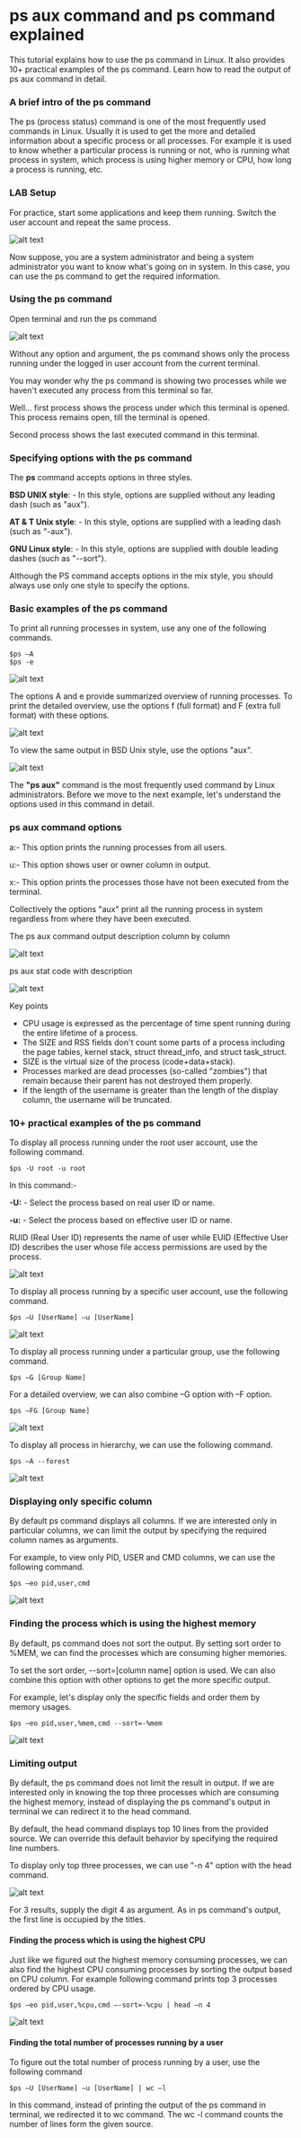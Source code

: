 # ps aux command and ps command explained

This tutorial explains how to use the ps command in Linux. It also provides 10+ practical examples of the ps command. Learn how to read the output of ps aux command in detail.

### A brief intro of the ps command
The ps (process status) command is one of the most frequently used commands in Linux. Usually it is used to get the more and detailed information about a specific process or all processes. For example it is used to know whether a particular process is running or not, who is running what process in system, which process is using higher memory or CPU, how long a process is running, etc.

### LAB Setup
For practice, start some applications and keep them running. Switch the user account and repeat the same process.

![alt text](image.png)

Now suppose, you are a system administrator and being a system administrator you want to know what's going on in system. In this case, you can use the ps command to get the required information.

### Using the ps command
Open terminal and run the ps command

![alt text](image-1.png)

Without any option and argument, the ps command shows only the process running under the logged in user account from the current terminal.

You may wonder why the ps command is showing two processes while we haven't executed any process from this terminal so far.

Well… first process shows the process under which this terminal is opened. This process remains open, till the terminal is opened.

Second process shows the last executed command in this terminal.

### Specifying options with the ps command
The **ps** command accepts options in three styles.

**BSD UNIX style**: - In this style, options are supplied without any leading dash (such as "aux").

**AT & T Unix style**: - In this style, options are supplied with a leading dash (such as "-aux").

**GNU Linux style**: - In this style, options are supplied with double leading dashes (such as "--sort").

Although the PS command accepts options in the mix style, you should always use only one style to specify the options.

### Basic examples of the ps command

To print all running processes in system, use any one of the following commands.
```
$ps –A
$ps -e
```

![alt text](image-2.png)

The options A and e provide summarized overview of running processes. To print the detailed overview, use the options f (full format) and F (extra full format) with these options.

![alt text](image-3.png)

To view the same output in BSD Unix style, use the options "aux".

![alt text](image-4.png)

The **"ps aux"** command is the most frequently used command by Linux administrators. Before we move to the next example, let's understand the options used in this command in detail.

### ps aux command options
a:- This option prints the running processes from all users.

u:- This option shows user or owner column in output.

x:- This option prints the processes those have not been executed from the terminal.

Collectively the options "aux" print all the running process in system regardless from where they have been executed.

The ps aux command output description column by column

![alt text](image-5.png)

ps aux stat code with description

![alt text](image-6.png)

Key points 

* CPU usage is expressed as the percentage of time spent running during the entire lifetime of a process.
* The SIZE and RSS fields don't count some parts of a process including the page tables, kernel stack, struct thread_info, and struct task_struct.
* SIZE is the virtual size of the process (code+data+stack).
* Processes marked <defunct> are dead processes (so-called "zombies") that remain because their parent has not destroyed them properly.
* If the length of the username is greater than the length of the display column, the username will be truncated.

### 10+ practical examples of the ps command

To display all process running under the root user account, use the following command.
```
$ps -U root -u root
```
In this command:-

**-U:** - Select the process based on real user ID or name.

**-u:** - Select the process based on effective user ID or name.

RUID (Real User ID) represents the name of user while EUID (Effective User ID) describes the user whose file access permissions are used by the process.

![alt text](image-7.png)

To display all process running by a specific user account, use the following command.

```
$ps –U [UserName] –u [UserName]
```

![alt text](image-8.png)

To display all process running under a particular group, use the following command.
```
$ps –G [Group Name]
```
For a detailed overview, we can also combine –G option with –F option.
```
$ps –FG [Group Name]
```

![alt text](image-9.png)

To display all process in hierarchy, we can use the following command.
```
$ps –A --forest
```

![alt text](image-10.png)

### Displaying only specific column

By default ps command displays all columns. If we are interested only in particular columns, we can limit the output by specifying the required column names as arguments.

For example, to view only PID, USER and CMD columns, we can use the following command.

```
$ps –eo pid,user,cmd
```

![alt text](image-11.png)

### Finding the process which is using the highest memory

By default, ps command does not sort the output. By setting sort order to %MEM, we can find the processes which are consuming higher memories.

To set the sort order, --sort=[column name] option is used. We can also combine this option with other options to get the more specific output.

For example, let's display only the specific fields and order them by memory usages.
```
$ps –eo pid,user,%mem,cmd --sort=-%mem
```

![alt text](image-12.png)

### Limiting output

By default, the ps command does not limit the result in output. If we are interested only in knowing the top three processes which are consuming the highest memory, instead of displaying the ps command's output in terminal we can redirect it to the head command.

By default, the head command displays top 10 lines from the provided source. We can override this default behavior by specifying the required line numbers.

To display only top three processes, we can use "-n 4" option with the head command.

![alt text](image-13.png)

For 3 results, supply the digit 4 as argument. As in ps command's output, the first line is occupied by the titles.

#### Finding the process which is using the highest CPU

Just like we figured out the highest memory consuming processes, we can also find the highest CPU consuming processes by sorting the output based on CPU column. For example following command prints top 3 processes ordered by CPU usage.

```
$ps –eo pid,user,%cpu,cmd –-sort=-%cpu | head –n 4
```
![alt text](image-14.png)

#### Finding the total number of processes running by a user

To figure out the total number of process running by a user, use the following command
```
$ps –U [UserName] –u [UserName] | wc –l
```
In this command, instead of printing the output of the ps command in terminal, we redirected it to wc command. The wc -l command counts the number of lines form the given source.